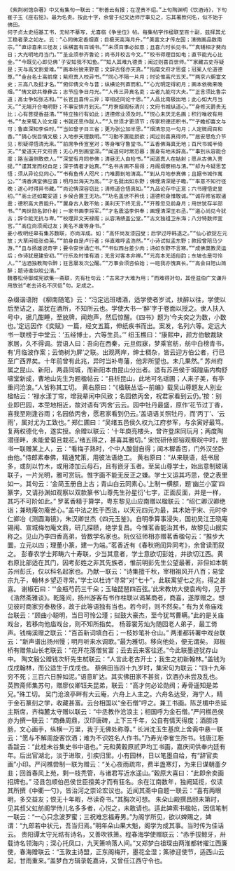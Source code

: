 <!-- { "loadSidebar": true } -->
	《紫荆树馆杂著》中又有集句一联云：“积善云有报；在涅贵不绍。”上句陶渊明《饮酒诗》，下句崔子玉《座右铭》。最为名贵。按此十字，余曾于纪文达师厅事见之，忘其署款何名，似不始于佛田。
	何子贞太史绍基工书，无帖不摹写，尤喜临《争坐位》帖。每集帖字作楹联至百十副，兹择其尤工稳者录之如左。云：“心同佛定香烟直；目极天高海月升。”“美富文才传左国；清微画品数南宗。”“直谅喜来三径友；纵横富有百城书。”“未须百事必如意；且喜六时长见书。”“真辅相才葵向日；大光明地月当门。”“圣业须参齐鲁论；尚书并校古今文。”“校书得理目如电；直节能光心比金。”“今既见心即见佛’子安知我不知鱼。”“知人其难九德贵；闻过则喜百世师。”“家藏古史存疑是；天与高文割爱难。”“画本纷披来野意；文辞古怪亦天真。”“指麾文府才思盛；冠冕人伦道德尊。”“金台名士高前席；紫府真人校异书。”“同心不隔一片月；时论惟高尺五天。”“两京六朝富文史；三高八及挺才名。”“俯仰倩文今与昔；纵横论列直而和。”“心光明定得初月；画本依微来晚烟。”“情文欲共尊彝古；志节应争日月光。”“人传三异真名吏；古者九能可大夫。”“正言须比鲁宗道；高士争如张志和。”“长官且喜传三异；宰相还同论十思。”“人品比南极出地；此心如大月当天。”“无端开合电明野；不事安排月到天。”“月寮烟阁标清兴；文府书城纵道心。”“身修天爵贵无比；心有菩提香益清。”“特立独行有如此；进德修业须及时。”“悦心未厌无名画；积行唯收有用书。”“友来辄入论文座；书就还思作跋人。”“入世须才更须节；传家积德还积书。”“子瞻却喜文与可；鲁直深知李伯时。”“当如曾子日三省；更为张公加半思。”“烟清忽见一勾月；人定微闻百和香。”“狷心悦目情文极；入地参天理数明。”“习勤不置能损欲；闻过则喜真得师。”“居安思危介节见；积疑得悟清光来。”“前席争传宣室对；等身唯守鲁堂书。”“五香佛海真无地；百尺书城半倚天。”“爱道天开文府贵；无心月到画堂深。”“闻道何时常恐暮；置身有地未辞高。”“事到从容能合度；路当逼侧敢依人。”“深堂有月同参佛；清昼无人自检书。”“闻道真人在姑射；愿从古佛入菩提。”“谨其常而权自足；深于情者才始真。”“名书古画不易得；月阁烟寮相与清。”“却为今疑思苦悟；须从异论见同心。”“书有鱼传人咫尺；门唯爵到地清高。”“到从月地参真佛；且据书城作寓公。”“清香满堂佛应喜；明月出海天为高。”“才名挺出如东野；佛理清深是子瞻。”“率意不知行径晚；遂心时得异书藏。”“尚论情深容窃比；清修道合悟真如。”“九品论存中正意；六书理悟史皇初。”“高士还如戴安道；乡侯合置王无功。”“功名盖世不矜伐；道德积身惟敬诚。”“诚存修省取诸震；德积高大贵能升。”“置身古人敢不勉；美利天下终无言。”“开尊忽见前身月；用世犹存半部书。”“两世勋名郭仆射；一家书画李将军。”“才名震溢李供奉；画理清深王右丞。”“道心尚见今犹古；辞令能无抗与卑。”“校理异文天禄阁；从容清绩盖公堂。”“古文独祖卫东海；八分特数师宜官。”“高位尚须闻过友；美名不废等身书。”
	姜小枚明经皋有集苏数联，亦尚浑成。如：“高怀尚友漆园叟；后学过呼韩退之。”“仙心欲捉左元放；大草闲临张伯英。”“前身自是卢行者；伴直难呼孟浩然。”“小诗试拟孟东野；款段曾陪马少游。”“且与扬雄说奇字；要令安世诵亡书。”“书似西台差少肉；诗如东野不言寒。”“成佛莫教灵运后；作诗犹是建安初。”“行乐及时惟有酒；无言对客本非禅。”“元亮本无适俗韵；东坡也是可怜人。”“沽酒独教陶令醉；狂言屡发次公醒。”“万事会须咨伯始；一班我亦愧真长。”“高会日陪山简醉；题诗谁似皎公清。”
	魏春松侍御成宪欲集一斋联，先有杜句云：“古来才大难为用；”而难得对句，其侄滋伯广文谦升用放翁“老去诗名不厌低”句，足成之。
杂缀谐语附
	《柳南随笔》云：“冯定远班嗜酒，适学使者岁试，扶醉以往，学使以后至诘之，盖犹在酒所，不知所云也。学使大书一‘醉’字于卷面以授之。隶人扶入号中，据几酣睡，至放牌，闻炮声，然后惊醒。《四书》题为‘今夫奕之为数，小数也。’定远因作《奕赋》一篇，经文五篇，伸纸疾书而出。案发，名列六等。定远大书一联榜于中堂云：‘五经博士，六等生员。’”
	纽玉樵曰：“康熙中，颜方伯敏裁缺家居，久不得调。尝语人曰：吾向在西秦，元旦假寐，梦乘官舫，舫中白榜青书，有‘月临波作案；云倚树为屏’之联。出观两岸，绅士稠杂，皆云迎方伯公者，行已至广西界矣。十年前曾有此兆，异时当补粤藩，他非所望也。未几果然。”
	苏州府属之昆山、新阳，两县同城，而新阳本由昆山分出者。适有苏邑侯于城隍庙内构舒啸堂新成，曹地山先生为题楹帖云：“县析昆山，此地可名瑶圃；人来子美，有亭重问沧浪。”人皆称其工切。
	黄右原曰：“《楹联丛话--前编》载吴山尊题友人别业楹帖云：‘禄水漾丁帘，增我辈闲中风致；名园依丙舍，祝君家看到云仍。’按：别业即巴园，本茔地相近，故对语有‘丙舍’云云。园中牡丹最盛，原作‘花节过丁香，喜我至刚逢谷雨；名园依丙舍，愿君家看到仍云。’盖语语关照牡丹，而‘丙丁’、‘云雨’，属对尤为工致也。”
	郑仁圃曰：“吴绪五邑侯久权九江府参军，与余寅好最笃。复两权德化令，遂实授。余赠以联云：‘十年庾亮楼头，曾许登床同玩月；两度陶潜径畔，未能爱菊且栽花。’绪五得之，甚喜其雅切。”
	宋悦研侍郎镕观察皖中时，尝书一联赠某上人，云：“看梅子熟时，个中人酸甜自得；闻木穉香否，门外汉坐卧由他。”侍郎素奉佛，精通梵策，用彼法语绝工。
	黄右原曰：“从来联语，纸书居多，或刻以竹木，或用漆加云母石，且有嵌牙玉者。至吴山尊学士，始出意制玻璃联子，一片光明，雅可赏玩。惟字画不能无反正之嫌。学士又运其巧思，使之表里如一。其句云：‘金简玉册自上古；青山白云同素心。’上制一横额，题‘幽兰小室’四篆字，又请孙渊如观察以双款篆书‘山尊先生孙星衍’七字，正面反面，并是一样，其巧不可阶如此。”
	罗茗香精于算学，粤东黎见山应南赠以楹联云：“绍仁卿汉卿绝诣；兼晓庵勿庵苦心。”盖中法之胜于西法，以天元四元为最，其术始于宋、元时李仁卿冶《测圆海镜》，朱汉卿世杰《四元玉鉴》。自明季算事浸失，国初吴江王晓庵锡闱、宣城梅勿庵文鼎，研几探赜，绝学复昌。今惟茗香能治其书，故黎见山据实称之。见山乃李四香高弟，皆数学名家也。阮仪征师相亦赠茗香楹句云：“推步大圜，立元以四；理董小篆，建一为端。”茗香近有《春秋朔闰异同考》，余曾读而叙之。
	彭春农学士邦畴六十寿联，少当其意者，学士意欲切彭姓，并欲切江西。黄右原比部适在其门，因考彭姓之非其先族者，惟前明彭先生公望最著，非但如本朝苏州彭氏，仅以科名起家也。乃献一联云：“诗集擅千秋，宰相祖风开八百；易堂宗九子，翰林乡望迈寻常。”学士以杜诗“寻常”对“七十”，此联寓望七之兆，得之甚喜。
	谢椒石曰：“‘金瓶芍药三千朵；玉轴琵琶四百弦。’此宋教坊大使袁裪句，见于《浩然斋雅谈》。乾隆间，扬州游客有书作柱联以谒某商者，商喜，遂厚赠之。想见彼时商家穷泰极侈，故于此等语独有当也。若今时，则不然矣。”
	有为关帝庙戏台联云：“顾曲小聪明，当日可怜公瑾；挝鼓大豪杰，至今犹骂曹瞒。”此的是关庙戏台，若移向他庙戏台，则不知所指矣。
	杨蓉裳芳灿为随园老人弟子，最工倚声。钱梅溪赠之联云：“百首新词填白石；一枝妙笔补仓山。”
	两淮都转署中戏台联云：“新声谱出扬州慢；明月听来水调歌。”最为雅切。移向他处，便无谓矣。
	郑板桥有赠焦山长老联云：“花开花落僧贫富；云去云来客往还。”今此联墨迹犹存山中。
	陶文毅公赠钱次轩先生栻联云：“人言此老古开士；我生之初新翰林。”盖钱为戊戌翰林，而公适生于戊戌也。
	蔡佛田当四十九岁时，集宋句为联云：“四十九年穷不死；三百六日醉如泥。”语意旷达。其实佛田家不甚贫，饮酒亦未尝及乱也。
	英煦斋师集苏句，赠廖仪卿钰夫昆弟，联云：“高才何必论勋阀；寿骨遥知是弟兄。”殊工切。
	吴门沧浪亭畔有大云庵，六舟上人主之。六舟名达受，海宁人，精于金石篆刻之学，收藏甚富。云台相国以“金石僧”呼之。兼工书画。陈芝楣中丞延主斯席，齐梅麓太守赠以联云：“中丞教作沧浪主；相国呼为金石僧。”严问樵邑侯亦为撰一联云：“商彝周鼎，汉印唐碑，上下三千年，公自有情天得度；酒胆诗肠，文心画手，纵横一万里，我于无佛处称尊。”
	长洲沈玉生基庶上舍斋中悬一联云：“愿与不解周旋客饮酒；难为不识姓名人作书。”乃寿光李隺生所书。钱唐江秬香跋云：“此桂未谷集史书中语也。”
	元和黄穀原贰尹均工书画，嘉庆间供奉内廷有年。后出官湖北，淡于进取，引疾归里。小有园林，日以笔墨自给，有“辞官卖画”小印。严问樵尝制一联为赠云：“关心夜雨疏帘，费半盏寒灯，为来日谋朝齑夕韭；回首春风上苑，剩一枝秃管，与诸君写近水遥山。”穀原大喜曰：“此即余卖画招牌也。”
	泾县包顺伯邑侯世臣擅美才而有狂名。余在江南数年，独阙延揽，仅读其所撰《中衢一勺》，皆治河之崇论宏议也。近闻其斋中自题一联云：“喜有两眼明，多交益友；恨无十年暇，尽读奇书。”其胸次可想。
	朱朵山殿撰昌颐未第时，见其叔父虹舫阁学侍儿名多多者，心悦之，未敢请也。适此婢索书楹帖，因信笔制一联云：“一心只念波罗蜜；三祝难忘福寿男。”为阁学所见，欲以婢赐之，婢谓：“九郎若中状元，吾当归焉。”明年朵山果大魁，阁学为成其事。当时传为佳话云。
	贵阳谭太守光祜有诗名，又善吹铁箫。程春海学使赠联云：“赤手拔鲸牙，卅载诗名领海内；深心托凤口，九天箫响落人间。”又郑梦白祖琛由两淮都转擢江西廉使，春海赠联云：“玉敦主诗盟，正东阁梅开，墨花全湿；筿骖迎使节，适西山云起，甘雨重来。”盖梦白方辑录乾嘉诗，又曾任江西守令也。
